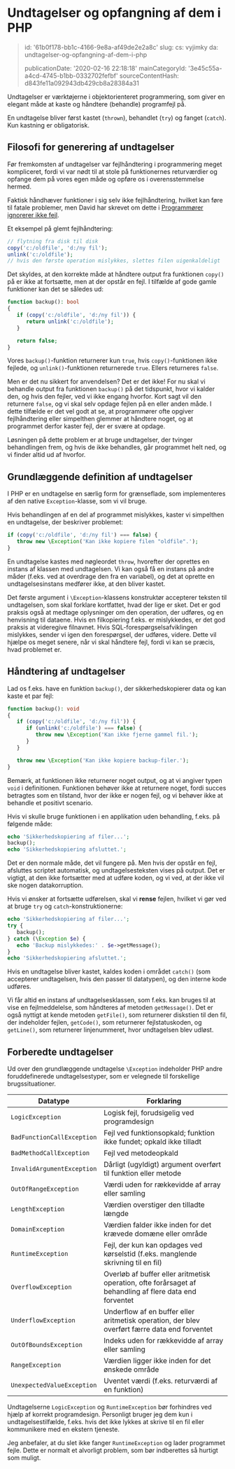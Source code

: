 Undtagelser og opfangning af dem i PHP
======================================

> id: '61b0f178-bb1c-4166-9e8a-af49de2e2a8c'
> slug:
> 	cs: vyjimky
> 	da: undtagelser-og-opfangning-af-dem-i-php
> 
> publicationDate: '2020-02-16 22:18:18'
> mainCategoryId: '3e45c55a-a4cd-4745-b1bb-0332702fefbf'
> sourceContentHash: d843fe11a092943db429cb8a28384a31

Undtagelser er værktøjerne i objektorienteret programmering, som giver en elegant måde at kaste og håndtere (behandle) programfejl på.

En undtagelse bliver først kastet (`thrown`), behandlet (`try`) og fanget (`catch`). Kun kastning er obligatorisk.

Filosofi for generering af undtagelser
-------------------------

Før fremkomsten af undtagelser var fejlhåndtering i programmering meget kompliceret, fordi vi var nødt til at stole på funktionernes returværdier og opfange dem på vores egen måde og opføre os i overensstemmelse hermed.

Faktisk håndhæver funktioner i sig selv ikke fejlhåndtering, hvilket kan føre til fatale problemer, men David har skrevet om dette i <a href="https://phpfashion.com/programatori-chyby-neignoruji">Programmører ignorerer ikke fejl</a>.

Et eksempel på glemt fejlhåndtering:

```php
// flytning fra disk til disk
copy('c:/oldfile', 'd:/ny fil');
unlink('c:/oldfile');
// hvis den første operation mislykkes, slettes filen uigenkaldeligt
```

Det skyldes, at den korrekte måde at håndtere output fra funktionen `copy()` på er ikke at fortsætte, men at der opstår en fejl. I tilfælde af gode gamle funktioner kan det se således ud:

```php
function backup(): bool
{
   if (copy('c:/oldfile', 'd:/ny fil')) {
      return unlink('c:/oldfile');
   }

   return false;
}
```

Vores `backup()`-funktion returnerer kun `true`, hvis `copy()`-funktionen ikke fejlede, og `unlink()`-funktionen returnerede `true`. Ellers returneres `false`.

Men er det nu sikkert for anvendelsen? Det er det ikke! For nu skal vi behandle output fra funktionen `backup()` på det tidspunkt, hvor vi kalder den, og hvis den fejler, ved vi ikke engang hvorfor. Kort sagt vil den returnere `false`, og vi skal selv opdage fejlen på en eller anden måde. I dette tilfælde er det vel godt at se, at programmører ofte opgiver fejlhåndtering eller simpelthen glemmer at håndtere noget, og at programmet derfor kaster fejl, der er svære at opdage.

Løsningen på dette problem er at bruge undtagelser, der tvinger behandlingen frem, og hvis de ikke behandles, går programmet helt ned, og vi finder altid ud af hvorfor.

Grundlæggende definition af undtagelser
--------------------------

I PHP er en undtagelse en særlig form for grænseflade, som implementeres af den native `Exception`-klasse, som vi vil bruge.

Hvis behandlingen af en del af programmet mislykkes, kaster vi simpelthen en undtagelse, der beskriver problemet:

```php
if (copy('c:/oldfile', 'd:/ny fil') === false) {
   throw new \Exception('Kan ikke kopiere filen "oldfile".');
}
```

En undtagelse kastes med nøgleordet `throw`, hvorefter der oprettes en instans af klassen med undtagelsen. Vi kan også få en instans på andre måder (f.eks. ved at overdrage den fra en variabel), og det at oprette en undtagelsesinstans medfører ikke, at den bliver kastet.

Det første argument i `\Exception`-klassens konstruktør accepterer teksten til undtagelsen, som skal forklare kortfattet, hvad der lige er sket. Det er god praksis også at medtage oplysninger om den operation, der udføres, og en henvisning til dataene. Hvis en filkopiering f.eks. er mislykkedes, er det god praksis at videregive filnavnet. Hvis SQL-forespørgselsafviklingen mislykkes, sender vi igen den forespørgsel, der udføres, videre. Dette vil hjælpe os meget senere, når vi skal håndtere fejl, fordi vi kan se præcis, hvad problemet er.

Håndtering af undtagelser
-----------------

Lad os f.eks. have en funktion `backup()`, der sikkerhedskopierer data og kan kaste et par fejl:

```php
function backup(): void
{
   if (copy('c:/oldfile', 'd:/ny fil')) {
      if (unlink('c:/oldfile') === false) {
         throw new \Exception('Kan ikke fjerne gammel fil.');
      }
   }

   throw new \Exception('Kan ikke kopiere backup-filer.');
}
```

Bemærk, at funktionen ikke returnerer noget output, og at vi angiver typen `void` i definitionen. Funktionen behøver ikke at returnere noget, fordi succes betragtes som en tilstand, hvor der ikke er nogen fejl, og vi behøver ikke at behandle et positivt scenario.

Hvis vi skulle bruge funktionen i en applikation uden behandling, f.eks. på følgende måde:

```php
echo 'Sikkerhedskopiering af filer...';
backup();
echo 'Sikkerhedskopiering afsluttet.';
```

Det er den normale måde, det vil fungere på. Men hvis der opstår en fejl, afsluttes scriptet automatisk, og undtagelsesteksten vises på output. Det er vigtigt, at den ikke fortsætter med at udføre koden, og vi ved, at der ikke vil ske nogen datakorruption.

Hvis vi ønsker at fortsætte udførelsen, skal vi **rense** fejlen, hvilket vi gør ved at bruge `try` og `catch`-konstruktionerne:

```php
echo 'Sikkerhedskopiering af filer...';
try {
   backup();
} catch (\Exception $e) {
   echo 'Backup mislykkedes:' . $e->getMessage();
}
echo 'Sikkerhedskopiering afsluttet.';
```

Hvis en undtagelse bliver kastet, kaldes koden i området `catch()` (som accepterer undtagelsen, hvis den passer til datatypen), og den interne kode udføres.

Vi får altid en instans af undtagelsesklassen, som f.eks. kan bruges til at vise en fejlmeddelelse, som håndteres af metoden `getMessage()`. Det er også nyttigt at kende metoden `getFile()`, som returnerer diskstien til den fil, der indeholder fejlen, `getCode()`, som returnerer fejlstatuskoden, og `getLine()`, som returnerer linjenummeret, hvor undtagelsen blev udløst.

Forberedte undtagelser
------------------------

Ud over den grundlæggende undtagelse `\Exception` indeholder PHP andre foruddefinerede undtagelsestyper, som er velegnede til forskellige brugssituationer.

| Datatype | Forklaring |
|------------|-----------|
| `LogicException` | Logisk fejl, forudsigelig ved programdesign |
| `BadFunctionCallException` | Fejl ved funktionsopkald; funktion ikke fundet; opkald ikke tilladt |
| `BadMethodCallException` | Fejl ved metodeopkald |
| `InvalidArgumentException` | Dårligt (ugyldigt) argument overført til funktion eller metode |
| `OutOfRangeException` | Værdi uden for rækkevidde af array eller samling |
| `LengthException` | Værdien overstiger den tilladte længde |
| `DomainException` | Værdien falder ikke inden for det krævede domæne eller område |
| `RuntimeException` | Fejl, der kun kan opdages ved kørselstid (f.eks. manglende skrivning til en fil) |
| `OverflowException` | Overløb af buffer eller aritmetisk operation, ofte forårsaget af behandling af flere data end forventet |
| `UnderflowException` | Underflow af en buffer eller aritmetisk operation, der blev overført færre data end forventet |
| `OutOfBoundsException` | Indeks uden for rækkevidde af array eller samling |
| `RangeException` | Værdien ligger ikke inden for det ønskede område |
| `UnexpectedValueException` | Uventet værdi (f.eks. returværdi af en funktion) |

Undtagelserne `LogicException` og `RuntimeException` bør forhindres ved hjælp af korrekt programdesign. Personligt bruger jeg dem kun i undtagelsestilfælde, f.eks. hvis det ikke lykkes at skrive til en fil eller kommunikere med en ekstern tjeneste.

Jeg anbefaler, at du slet ikke fanger `RuntimeException` og lader programmet fejle. Dette er normalt et alvorligt problem, som bør indberettes så hurtigt som muligt.
